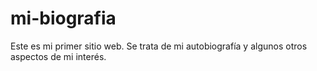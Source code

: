 # mi-biografia
Este es mi primer sitio web.  Se trata de mi autobiografía y algunos otros aspectos de mi interés.
